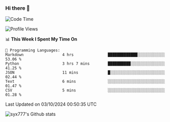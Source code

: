### Hi there 👋

<!--
**syx777/syx777** is a ✨ _special_ ✨ repository because its `README.md` (this file) appears on your GitHub profile.

Here are some ideas to get you started:

- 🔭 I’m currently working on ...
- 🌱 I’m currently learning ...
- 👯 I’m looking to collaborate on ...
- 🤔 I’m looking for help with ...
- 💬 Ask me about ...
- 📫 How to reach me: ...
- 😄 Pronouns: ...
- ⚡ Fun fact: ...
-->
<!--START_SECTION:waka-->
![Code Time](http://img.shields.io/badge/Code%20Time-227%20hrs%2017%20mins-blue)

![Profile Views](http://img.shields.io/badge/Profile%20Views-91-blue)

📊 **This Week I Spent My Time On** 

```text
💬 Programming Languages: 
Markdown                 4 hrs               █████████████░░░░░░░░░░░░   53.06 % 
Python                   3 hrs 7 mins        ██████████░░░░░░░░░░░░░░░   41.25 % 
JSON                     11 mins             █░░░░░░░░░░░░░░░░░░░░░░░░   02.44 % 
Text                     6 mins              ░░░░░░░░░░░░░░░░░░░░░░░░░   01.47 % 
CSV                      5 mins              ░░░░░░░░░░░░░░░░░░░░░░░░░   01.28 % 
```


 Last Updated on 03/10/2024 00:50:35 UTC
<!--END_SECTION:waka-->

![syx777's Github stats](https://github-readme-stats-syx777.vercel.app/api?username=syx777&show_icons=true&count_private=true)
